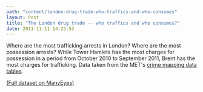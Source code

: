 ```yaml
---
path: "content/london-drug-trade-who-traffics-and-who-consumes"
layout: Post
title: "The London drug trade -- who traffics and who consumes?"
date: 2011-11-11 14:23:53
---
```


Where are the most trafficking arrests in London? Where are the most possession arrests? While Tower Hamlets has the most charges for possession in a period from October 2010 to September 2011, Brent has the most charges for trafficking. Data taken from the MET's <a href="http://maps.met.police.uk/tables.htm">crime mapping data tables</a>.
<script type="text/javascript" src="http://www-958.ibm.com/me/visualizations/be7cf1b80c5811e19fe6000255111976/comments/be901a040c5811e19fe6000255111976.js"></script>

<a href="http://www-958.ibm.com/software/data/cognos/manyeyes/datasets/e044e8020c5611e18923000255111976/versions/1">(Full dataset on ManyEyes)</a>
